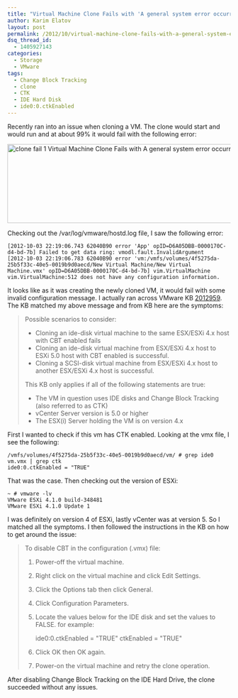 ```yaml
---
title: "Virtual Machine Clone Fails with 'A general system error occurred: Configuration information is inaccessible' Error Message"
author: Karim Elatov
layout: post
permalink: /2012/10/virtual-machine-clone-fails-with-a-general-system-error-occurred-configuration-information-is-inaccessible/
dsq_thread_id:
  - 1405927143
categories:
  - Storage
  - VMware
tags:
  - Change Block Tracking
  - clone
  - CTK
  - IDE Hard Disk
  - ide0:0.ctkEnabled
---
```

Recently ran into an issue when cloning a VM. The clone would start and would run and at about 99% it would fail with the following error:

[<img class="alignnone size-full wp-image-4140" title="clone_fail_1" src="http://virtuallyhyper.com/wp-content/uploads/2012/10/clone_fail_1.png" alt="clone fail 1 Virtual Machine Clone Fails with A general system error occurred: Configuration information is inaccessible Error Message" width="1154" height="178" />](http://virtuallyhyper.com/wp-content/uploads/2012/10/clone_fail_1.png)

Checking out the /var/log/vmware/hostd.log file, I saw the following error:


	[2012-10-03 22:19:06.743 62040B90 error 'App' opID=D6A05DBB-0000170C-d4-bd-7b] Failed to get data ring: vmodl.fault.InvalidArgument
	[2012-10-03 22:19:06.783 62040B90 error 'vm:/vmfs/volumes/4f5275da-25b5f33c-40e5-0019b9d0aecd/New Virtual Machine/New Virtual Machine.vmx' opID=D6A05DBB-0000170C-d4-bd-7b] vim.VirtualMachine vim.VirtualMachine:512 does not have any configuration information.


It looks like as it was creating the newly cloned VM, it would fail with some invalid configuration message. I actually ran across VMware KB [2012959](http://kb.vmware.com/kb/2012959). The KB matched my above message and from KB here are the symptoms:

> Possible scenarios to consider:
>
> *   Cloning an ide-disk virtual machine to the same ESX/ESXi 4.x host with CBT enabled fails
> *   Cloning an ide-disk virtual machine from ESX/ESXi 4.x host to ESXi 5.0 host with CBT enabled is successful.
> *   Cloning a SCSI-disk virtual machine from ESX/ESXi 4.x host to another ESX/ESXi 4.x host is successful.
>
> This KB only applies if all of the following statements are true:
>
> *   The VM in question uses IDE disks and Change Block Tracking (also referred to as CTK)
> *   vCenter Server version is 5.0 or higher
> *   The ESX(i) Server holding the VM is on version 4.x

First I wanted to check if this vm has CTK enabled. Looking at the vmx file, I see the following:


	/vmfs/volumes/4f5275da-25b5f33c-40e5-0019b9d0aecd/vm/ # grep ide0 vm.vmx | grep ctk
	ide0:0.ctkEnabled = "TRUE"


That was the case. Then checking out the version of ESXi:


	~ # vmware -lv
	VMware ESXi 4.1.0 build-348481
	VMware ESXi 4.1.0 Update 1


I was definitely on version 4 of ESXi, lastly vCenter was at version 5. So I matched all the symptoms. I then followed the instructions in the KB on how to get around the issue:

> To disable CBT in the configuration (.vmx) file:
>
> 1.  Power-off the virtual machine.
> 2.  Right click on the virtual machine and click Edit Settings.
> 3.  Click the Options tab then click General.
> 4.  Click Configuration Parameters.
> 5.  Locate the values below for the IDE disk and set the values to FALSE.
>     for example:
>
>	     ide0:0.ctkEnabled = "TRUE"
>	     ctkEnabled = "TRUE"
>
> 6.  Click OK then OK again.
> 7.  Power-on the virtual machine and retry the clone operation.

After disabling Change Block Tracking on the IDE Hard Drive, the clone succeeded without any issues.

